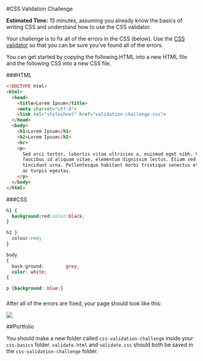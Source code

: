 #CSS Validation Challenge

**Estimated Time:** 15 minutes, assuming you already know the basics of writing CSS and understand how to use the CSS validator.

Your challenge is to fix all of the errors in the CSS (below). Use the [CSS validator](http://jigsaw.w3.org/css-validator/) so that you can be sure you've found all of the errors.

You can get started by copying the following HTML into a new HTML file and the following CSS into a new CSS file.

###HTML

```html
<!DOCTYPE html>
<html>
  <head>
    <title>Lorem Ipsum</title>
    <meta charset="utf-8">
    <link rel="stylesheet" href="validation-challenge.css">
  </head>
  <body>
    <h1>Lorem Ipsum</h1>
    <h2>Lorem Ipsum</h2> 
    <hr>
    <p>
      Sed orci tortor, lobortis vitae ultricies a, euismod eget nibh. Vivamus urna lacus, 
      faucibus id aliquam vitae, elementum dignissim lectus. Etiam sed mauris eros, placerat 
      tincidunt urna. Pellentesque habitant morbi tristique senectus et netus et malesuada fames 
      ac turpis egestas.
    </p>
  </body>
</html>
```

###CSS
```css
h1 {
  background;red:color:black;
}

h2 }
  colour:red;
}

body 
{
  back-ground:        grey;
  color: white;
{

p {background: blue;}
```

###
After all of the errors are fixed, your page should look like this:

![](http://christensenacademy.org/modules/css-basics/challenges/validation-challenge.png)

##Portfolio

You should make a new folder called `css-validation-challenge` inside your `css-basics` folder. `validate.html` and `validate.css` should both be saved in the `css-validation-challenge` folder.
